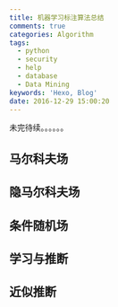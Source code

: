 ```yaml
---
title: 机器学习标注算法总结
comments: true
categories: Algorithm
tags:
  - python
  - security
  - help
  - database
  - Data Mining
keywords: 'Hexo, Blog'
date: 2016-12-29 15:00:20
---
```

未完待续。。。。。。
 <!--more-->
## 马尔科夫场

## 隐马尔科夫场

## 条件随机场

## 学习与推断

## 近似推断
